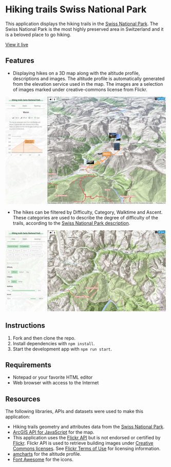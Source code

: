 # Hiking trails Swiss National Park

This application displays the hiking trails in the [Swiss National Park](http://www.nationalpark.ch/en/). The Swiss National Park is the most highly preserved area in Switzerland and it is a beloved place to go hiking.

[View it live](https://ralucanicola.github.io/hiking-app)

## Features

* Displaying hikes on a 3D map along with the altitude profile, descriptions and images. The altitude profile is automatically generated from the elevation service used in the map. The images are a selection of images marked under creative-commons license from Flickr.

 ![screenshot](screenshots/screenshot1.PNG)
* The hikes can be filtered by Difficulty, Category, Walktime and Ascent. These categories are used to describe the degree of difficulty of the trails, according to the [Swiss National Park description](http://www.nationalpark.ch/en/visit/trails-routes).

 ![screenshot](screenshots/screenshot2.PNG)


## Instructions

1. Fork and then clone the repo.
2. Install dependencies with `npm install`.
3. Start the development app with `npm run start`.

## Requirements

* Notepad or your favorite HTML editor
* Web browser with access to the Internet

## Resources
The following libraries, APIs and datasets  were used to make this application:</p>

* Hiking trails geometry and attributes data from the [Swiss National Park](http://www.nationalpark.ch/en/visit/trails-routes).
* [ArcGIS API for JavaScript](https://developers.arcgis.com/javascript/) for the map.
* This application uses the <a href="https://www.flickr.com/services/api/" target="_blank">Flickr API</a> but is not endorsed or certified by <a href="https://www.flickr.com/" target="_blank">Flickr</a>. Flickr API is used to retrieve building images under <a href="https://creativecommons.org/licenses/" target="_blank">Creative Commons licenses</a>. See <a href="https://www.flickr.com/services/api/tos/" target="_blank">Flickr Terms of Use</a> for licensing information.
* [amcharts](https://github.com/amcharts) for the altitude profile.
* [Font Awesome](https://fontawesome.com/) for the icons.


